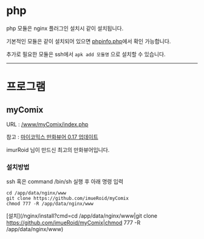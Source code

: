 # php #

php 모듈은 nginx 플러그인 설치시 같이 설치됩니다.

기본적인 모듈은 같이 설치되어 있으면 [phpinfo.php](/www/phpinfo.php)에서 확인 가능합니다.

추가로 필요한 모듈은 ssh에서 ```apk add 모듈명``` 으로 설치할 수 있습니다.

-----

# 프로그램

## myComix ##

URL : [/www/myComix/index.php](/www/myComix/index.php)

참고 : [마이코믹스 만화뷰어 0.17 업데이트](https://sjva.me/bbs/board.php?bo_table=tip&wr_id=1916)

imurRoid 님이 만드신 최고의 만화뷰어입니다.


### 설치방법 ###
ssh 혹은 command /bin/sh 실행 후 아래 명령 입력
```
cd /app/data/nginx/www
git clone https://github.com/imueRoid/myComix
chmod 777 -R /app/data/nginx/www
```
[설치](/nginx/install?cmd=cd /app/data/nginx/www|git clone https://github.com/imueRoid/myComix|chmod 777 -R /app/data/nginx/www)



